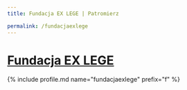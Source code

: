 ```yaml
---
title: Fundacja EX LEGE | Patromierz

permalink: /fundacjaexlege
---
```


# [Fundacja EX LEGE](https://patronite.pl/fundacjaexlege)

{% include profile.md name="fundacjaexlege" prefix="f" %}
